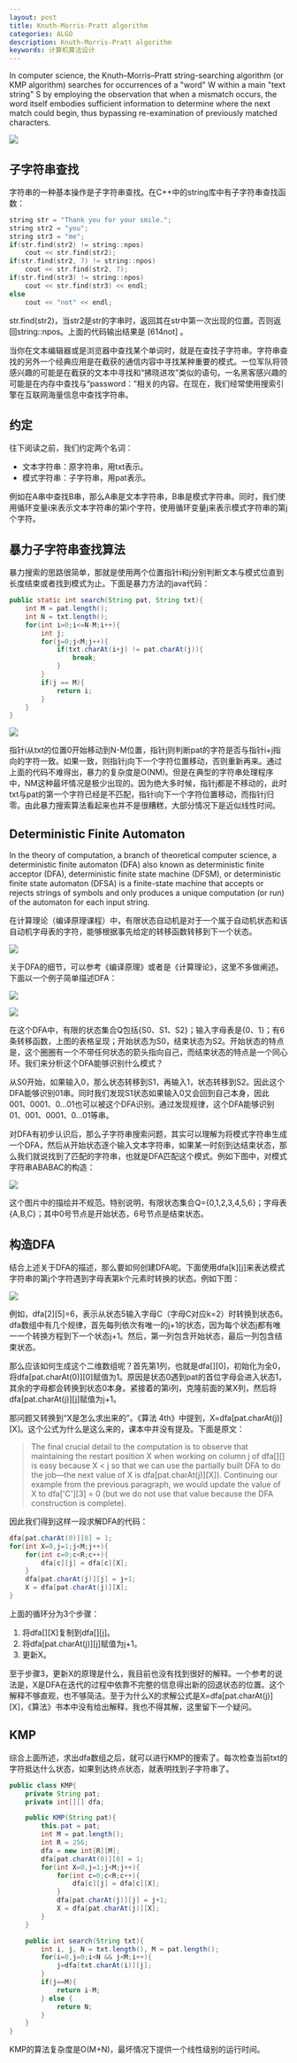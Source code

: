 ```yaml
---
layout: post
title: Knuth-Morris-Pratt algorithm
categories: ALGO
description: Knuth-Morris-Pratt algorithm
keywords: 计算机算法设计
---
```


In computer science, the Knuth–Morris–Pratt string-searching algorithm (or KMP algorithm) searches for occurrences of a "word" W within a main "text string" S by employing the observation that when a mismatch occurs, the word itself embodies sufficient information to determine where the next match could begin, thus bypassing re-examination of previously matched characters.

![](/images/ALGO/T5.png)

## 子字符串查找

字符串的一种基本操作是子字符串查找。在C++中的string库中有子字符串查找函数：

```c++
string str = "Thank you for your smile.";
string str2 = "you";
string str3 = "me";
if(str.find(str2) != string::npos)
    cout << str.find(str2);
if(str.find(str2, 7) != string::npos)
    cout << str.find(str2, 7);
if(str.find(str3) != string::npos)
    cout << str.find(str3) << endl;
else
    cout << "not" << endl;
```

str.find(str2)，当str2是str的字串时，返回其在str中第一次出现的位置。否则返回string::npos。上面的代码输出结果是 [614not] 。

当你在文本编辑器或是浏览器中查找某个单词时，就是在查找子字符串。字符串查找的另外一个经典应用是在截获的通信内容中寻找某种重要的模式。一位军队将领感兴趣的可能是在截获的文本中寻找和“拂晓进攻”类似的语句。一名黑客感兴趣的可能是在内存中查找与“password：”相关的内容。在现在，我们经常使用搜索引擎在互联网海量信息中查找字符串。

## 约定

往下阅读之前，我们约定两个名词：

- 文本字符串：原字符串，用txt表示。
- 模式字符串：子字符串，用pat表示。

例如在A串中查找B串，那么A串是文本字符串，B串是模式字符串。同时，我们使用循环变量i来表示文本字符串的第i个字符，使用循环变量j来表示模式字符串的第j个字符。

## 暴力子字符串查找算法

暴力搜索的思路很简单，那就是使用两个位置指针i和j分别判断文本与模式位直到长度结束或者找到模式为止。下面是暴力方法的java代码：

```java
public static int search(String pat, String txt){
    int M = pat.length();
    int N = txt.length();
    for(int i=0;i<=N-M;i++){
        int j;
        for(j=0;j<M;j++){
            if(txt.charAt(i+j) != pat.charAt(j)){
                break;
            }
        }
        if(j == M){
            return i;
        }
    }
}
```

![](/images/ALGO/KMP.png)

指针i从txt的位置0开始移动到N-M位置，指针j则判断pat的字符是否与指针i+j指向的字符一致。如果一致，则指针j向下一个字符位置移动，否则重新再来。通过上面的代码不难得出，暴力的复杂度是O(NM)。但是在典型的字符串处理程序中，NM这种最坏情况是极少出现的。因为绝大多时候，指针j都是不移动的，此时txt与pat的第一个字符已经是不匹配，指针i向下一个字符位置移动，而指针j归零。由此暴力搜索算法看起来也并不是很糟糕，大部分情况下是近似线性时间。

## Deterministic Finite Automaton

In the theory of computation, a branch of theoretical computer science, a deterministic finite automaton (DFA) also known as deterministic finite acceptor (DFA), deterministic finite state machine (DFSM), or deterministic finite state automaton (DFSA) is a finite-state machine that accepts or rejects strings of symbols and only produces a unique computation (or run) of the automaton for each input string.

在计算理论（编译原理课程）中，有限状态自动机是对于一个属于自动机状态和该自动机字母表的字符，能够根据事先给定的转移函数转移到下一个状态。

![](/images/ALGO/KMP2.png)

关于DFA的细节，可以参考《编译原理》或者是《计算理论》，这里不多做阐述。下面以一个例子简单描述DFA：

![](/images/ALGO/KMP3.png)

![](/images/ALGO/KMP4.png)

在这个DFA中，有限的状态集合Q包括{S0、S1、S2}；输入字母表是{0、1}；有6条转移函数，上图的表格呈现；开始状态为S0，结束状态为S2。开始状态的特点是，这个圈圈有一个不带任何状态的箭头指向自己，而结束状态的特点是一个同心环。我们来分析这个DFA能够识别什么模式？

从S0开始，如果输入0，那么状态转移到S1，再输入1，状态转移到S2。因此这个DFA能够识别01串。同时我们发现S1状态如果输入0又会回到自己本身，因此001、0001、0...01也可以被这个DFA识别。通过发现规律，这个DFA能够识别01、001、0001、0...01等串。

对DFA有初步认识后，那么子字符串搜索问题，其实可以理解为将模式字符串生成一个DFA，然后从开始状态逐个输入文本字符串，如果某一时刻到达结束状态，那么我们就说找到了匹配的字符串，也就是DFA匹配这个模式。例如下图中，对模式字符串ABABAC的构造：

![](/images/ALGO/KMP5.png)

这个图片中的描绘并不规范。特别说明，有限状态集合Q={0,1,2,3,4,5,6}；字母表{A,B,C}；其中0号节点是开始状态，6号节点是结束状态。

## 构造DFA
  
结合上述关于DFA的描述，那么要如何创建DFA呢。下面使用dfa[k][j]来表达模式字符串的第j个字符遇到字母表第k个元素时转换的状态。例如下图：

![](/images/ALGO/KMP6.png)

例如，dfa[2][5]=6，表示从状态5输入字母C（字母C对应k=2）时转换到状态6。dfa数组中有几个规律，首先每列依次有唯一的j+1的状态，因为每个状态j都有唯一一个转换方程到下一个状态j+1。然后，第一列包含开始状态，最后一列包含结束状态。

那么应该如何生成这个二维数组呢？首先第1列，也就是dfa[][0]，初始化为全0，将dfa[pat.charAt(0)][0]赋值为1。原因是状态0遇到pat的首位字母会进入状态1，其余的字母都会转换到状态0本身。紧接着的第i列，克隆前面的某X列，然后将dfa[pat.charAt(j)][j]赋值为j+1。

那问题又转换到“X是怎么求出来的”。《算法 4th》中提到，X=dfa[pat.charAt(j)][X]。这个公式为什么是这么来的，课本中并没有提及。下面是原文：

> The final crucial detail to the computation is to observe that maintaining the restart position X when working on column j of dfa[][] is easy because X < j so that we can use the partially built DFA to do the job—the next value of X is dfa[pat.charAt(j)][X]). Continuing our example from the previous paragraph, we would update the value of X to dfa['C'][3] = 0 (but we do not use that value because the DFA construction is complete).

因此我们得到这样一段求解DFA的代码：

```java
dfa[pat.charAt(0)][0] = 1;
for(int X=0,j=1;j<M;j++){
    for(int c=0;c<R;c++){
        dfa[c][j] = dfa[c][X];
    }
    dfa[pat.charAt(j)][j] = j+1;
    X = dfa[pat.charAt(j)][X];
}
```

上面的循环分为3个步骤：

1. 将dfa[][X]复制到dfa[][j]。
2. 将dfa[pat.charAt(j)][j]赋值为j+1。
3. 更新X。

至于步骤3，更新X的原理是什么，我目前也没有找到很好的解释。一个参考的说法是，X是DFA在迭代的过程中依靠不完整的信息得出新的回退状态的位置。这个解释不够直观，也不够简洁。至于为什么X的求解公式是X=dfa[pat.charAt(j)][X]，《算法》书本中没有给出解释，我也不得其解，这里留下一个疑问。

## KMP

综合上面所述，求出dfa数组之后，就可以进行KMP的搜索了。每次检查当前txt的字符抵达什么状态，如果到达终点状态，就表明找到子字符串了。

```java
public class KMP{
    private String pat;
    private int[][] dfa;

    public KMP(String pat){
        this.pat = pat;
        int M = pat.length();
        int R = 256;
        dfa = new int[R][M];
        dfa[pat.charAt(0)][0] = 1;
        for(int X=0,j=1;j<M;j++){
            for(int c=0;c<R;c++){
                dfa[c][j] = dfa[c][X];
            }
            dfa[pat.charAt(j)][j] = j+1;
            X = dfa[pat.charAt(j)][X];
        }
    }

    public int search(String txt){
        int i, j, N = txt.length(), M = pat.length();
        for(i=0,j=0;i<N && j<M;i++){
            j=dfa[txt.charAt(i)][j];
        }
        if(j==M){
            return i-M;
        } else {
            return N;
        }
    }
}
```

KMP的算法复杂度是O(M+N)，最坏情况下提供一个线性级别的运行时间。